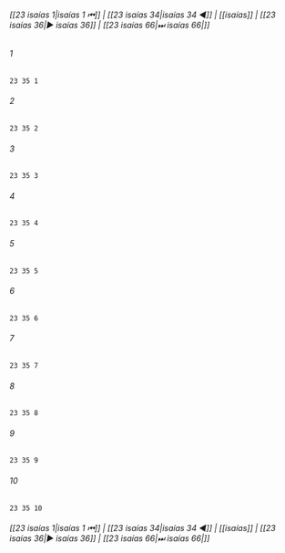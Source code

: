 
###### [[23 isaías 1|isaías 1 ⏮]] | [[23 isaías 34|isaías 34 ◀]] | [[isaías]] | [[23 isaías 36|▶ isaías 36]] | [[23 isaías 66|⏭ isaías 66|]]

###### 1
``` verse
23 35 1 
```
###### 2
``` verse
23 35 2 
```
###### 3
``` verse
23 35 3 
```
###### 4
``` verse
23 35 4 
```
###### 5
``` verse
23 35 5 
```
###### 6
``` verse
23 35 6 
```
###### 7
``` verse
23 35 7 
```
###### 8
``` verse
23 35 8 
```
###### 9
``` verse
23 35 9 
```
###### 10
``` verse
23 35 10 
```

###### [[23 isaías 1|isaías 1 ⏮]] | [[23 isaías 34|isaías 34 ◀]] | [[isaías]] | [[23 isaías 36|▶ isaías 36]] | [[23 isaías 66|⏭ isaías 66|]]

